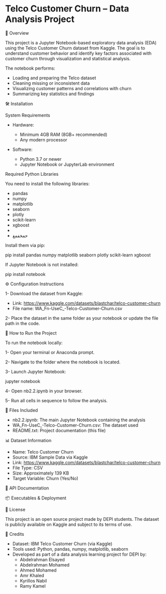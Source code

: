 # Telco Customer Churn – Data Analysis Project
📘 Overview

This project is a Jupyter Notebook-based exploratory data analysis (EDA) using the Telco Customer Churn dataset from Kaggle. The goal is to understand customer behavior and identify key factors associated with customer churn through visualization and statistical analysis.

The notebook performs:

- Loading and preparing the Telco dataset
- Cleaning missing or inconsistent data
- Visualizing customer patterns and correlations with churn
- Summarizing key statistics and findings

🛠️ Installation

System Requirements

- Hardware:
  - Minimum 4GB RAM (8GB+ recommended)
  - Any modern processor

- Software:
  - Python 3.7 or newer
  - Jupyter Notebook or JupyterLab environment

Required Python Libraries

You need to install the following libraries:
 - pandas
 - numpy
 - matplotlib
 - seaborn
 - plotly
 - scikit-learn
 - xgboost
 - 
 - حمخفمغ

Install them via pip:

pip install pandas numpy matplotlib seaborn plotly scikit-learn xgboost

If Jupyter Notebook is not installed:

pip install notebook

⚙️ Configuration Instructions

1- Download the dataset from Kaggle:
 - Link: https://www.kaggle.com/datasets/blastchar/telco-customer-churn
 - File name: WA_Fn-UseC_-Telco-Customer-Churn.csv

2- Place the dataset in the same folder as your notebook or update the file path in the code.

🚀 How to Run the Project

To run the notebook locally:

1- Open your terminal or Anaconda prompt.

2- Navigate to the folder where the notebook is located.

3- Launch Jupyter Notebook:

jupyter notebook

4- Open nb2.2.ipynb in your browser.

5- Run all cells in sequence to follow the analysis.

📂 Files Included

- nb2.2.ipynb: The main Jupyter Notebook containing the analysis
- WA_Fn-UseC_-Telco-Customer-Churn.csv: The dataset used
- README.txt: Project documentation (this file)

📊 Dataset Information

- Name: Telco Customer Churn
- Source: IBM Sample Data via Kaggle
- Link: https://www.kaggle.com/datasets/blastchar/telco-customer-churn
- File Type: CSV
- Size: Approximately 139 KB
- Target Variable: Churn (Yes/No)

🧾 API Documentation

📦 Executables & Deployment

📄 License

This project is an open source project made by DEPI students. The dataset is publicly available on Kaggle and subject to its terms of use.

🙌 Credits

- Dataset: IBM Telco Customer Churn (via Kaggle)
- Tools used: Python, pandas, numpy, matplotlib, seaborn
- Developed as part of a data analysis learning project for DEPI by:
  - Abdelrahman Elsayed
  - Abdelrahman Mohamed
  - Ahmed Mohamed
  - Amr Khaled
  - Kyrillos Nabil
  - Ramy Kamel
